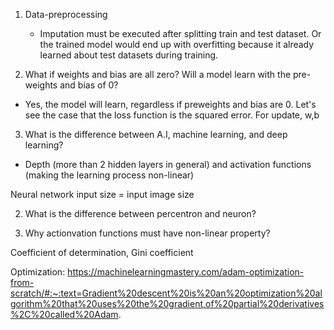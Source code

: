 1. Data-preprocessing
    - Imputation must be executed after splitting train and test dataset. Or the trained model would end up with overfitting because it already learned about test datasets during training.
  
2. What if weights and bias are all zero? Will a model learn with the pre-weights and bias of 0?
  - Yes, the model will learn, regardless if preweights and bias are 0. Let's see the case that the loss function is the squared error. For update, w,b

3. What is the difference between A.I, machine learning, and deep learning?
  - Depth (more than 2 hidden layers in general) and activation functions (making the learning process non-linear)


Neural network input size = input image size

2. What is the difference between percentron and neuron?

3. Why actionvation functions must have non-linear property?


Coefficient of determination, Gini coefficient

Optimization: https://machinelearningmastery.com/adam-optimization-from-scratch/#:~:text=Gradient%20descent%20is%20an%20optimization%20algorithm%20that%20uses%20the%20gradient,of%20partial%20derivatives%2C%20called%20Adam.
